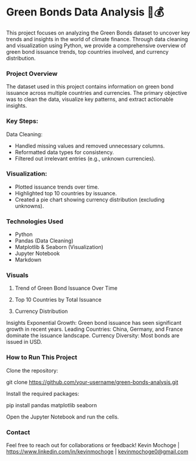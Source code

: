 # Green Bonds Data Analysis 🌱💰
This project focuses on analyzing the Green Bonds dataset to uncover key trends and insights in the world of climate finance. Through data cleaning and visualization using Python, we provide a comprehensive overview of green bond issuance trends, top countries involved, and currency distribution.

### Project Overview
The dataset used in this project contains information on green bond issuance across multiple countries and currencies. The primary objective was to clean the data, visualize key patterns, and extract actionable insights.

### Key Steps:
Data Cleaning:

* Handled missing values and removed unnecessary columns.
* Reformatted data types for consistency.
* Filtered out irrelevant entries (e.g., unknown currencies).
### Visualization:

* Plotted issuance trends over time.
* Highlighted top 10 countries by issuance.
* Created a pie chart showing currency distribution (excluding unknowns).

### Technologies Used
* Python
* Pandas (Data Cleaning)
* Matplotlib & Seaborn (Visualization)
* Jupyter Notebook
* Markdown

### Visuals
1. Trend of Green Bond Issuance Over Time

2. Top 10 Countries by Total Issuance

3. Currency Distribution

Insights
Exponential Growth: Green bond issuance has seen significant growth in recent years.
Leading Countries: China, Germany, and France dominate the issuance landscape.
Currency Diversity: Most bonds are issued in USD.

### How to Run This Project
Clone the repository:

git clone https://github.com/your-username/green-bonds-analysis.git

Install the required packages:

pip install pandas matplotlib seaborn

Open the Jupyter Notebook and run the cells.

### Contact
Feel free to reach out for collaborations or feedback!
Kevin Mochoge | https://www.linkedin.com/in/kevinmochoge | kevinmochoge0@gmail.com

